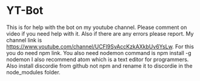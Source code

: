 # YT-Bot
This is for help with the bot on my youtube channel.
Please comment on video if you need help with it. Also if there are any errors please report.
My channel link is https://www.youtube.com/channel/UCFl9SyAccKzkAXkbUv6YsLw.
For this you do need npm link.
You also need nodemon command is npm install -g nodemon
I also recommend atom which is a text editor for programmers. 
Also install discordie from github not npm and rename it to discordie in the node_modules folder.
